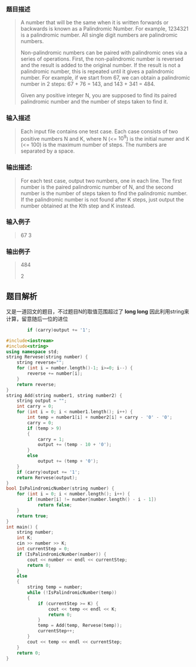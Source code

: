 ### 题目描述

> A number that will be the same when it is written forwards or backwards is known as a Palindromic Number. For example, 1234321 is a palindromic number. All single digit numbers are palindromic numbers.
>
>Non-palindromic numbers can be paired with palindromic ones via a series of operations. First, the non-palindromic number is reversed and the result is added to the original number. If the result is not a palindromic number, this is repeated until it gives a palindromic number. For example, if we start from 67, we can obtain a palindromic number in 2 steps: 67 + 76 = 143, and 143 + 341 = 484.
>
>Given any positive integer N, you are supposed to find its paired palindromic number and the number of steps taken to find it.

### 输入描述

> Each input file contains one test case. Each case consists of two positive numbers N and K, where N (<= $10^9$) is the initial numer and K (<= 100) is the maximum number of steps. The numbers are separated by a space.

### 输出描述:
> For each test case, output two numbers, one in each line. The first number is the paired palindromic number of N, and the second number is the number of steps taken to find the palindromic number. If the palindromic number is not found after K steps, just output the number obtained at the Kth step and K instead.

### 输入例子
> 67 3

### 输出例子
> 484
>
>2



## 题目解析
又是一道回文的题目，不过题目N的取值范围超过了 **long long** 因此利用string来计算，留意随后一位的进位
```C++
        if (carry)output += '1';
 ```  

```C++
#include<iostream>
#include<string>
using namespace std;
string Rervese(string number) {
	string reverse="";
	for (int i = number.length()-1; i>=0; i--) {
		reverse += number[i];
	}
	return reverse;
}
string Add(string number1, string number2) {
	string output = "";
	int carry = 0;
	for (int i = 0; i < number1.length(); i++) {
		int temp = number1[i] + number2[i] + carry - '0' - '0';
		carry = 0;
		if (temp > 9)
		{
			carry = 1;
			output += (temp - 10 + '0');
		}
		else
			output += (temp + '0');
	}
	if (carry)output += '1';
	return Rervese(output);
}
bool IsPalindromicNumber(string number) {
	for (int i = 0; i < number.length(); i++) {
		if (number[i] != number[number.length() - i - 1])
			return false;
	}
	return true;
}
int main() {
	string number;
	int K;
	cin >> number >> K;
	int currentStep = 0;
	if (IsPalindromicNumber(number)) {
		cout << number << endl << currentStep;
		return 0;
	}
	else
	{
		string temp = number;
		while (!IsPalindromicNumber(temp))
		{
			if (currentStep >= K) {
				cout << temp << endl << K;
				return 0;
			}
			temp = Add(temp, Rervese(temp));
			currentStep++;
		}
		cout << temp << endl << currentStep;
	}
	return 0;
}
```